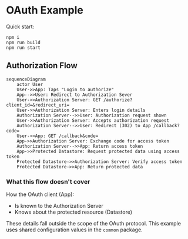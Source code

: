 # OAuth Example

Quick start:

```
npm i
npm run build
npm run start
```

## Authorization Flow

```mermaid
sequenceDiagram
    actor User
    User->>App: Taps "Login to authorize"
    App-->>User: Redirect to Authorization Sever
    User->>Authorization Server: GET /authorize?client_id=&redirect_uri=
    User->>Authorization Server: Enters login details
    Authorization Server-->>User: Authorization request shown
    User->>Authorization Server: Accepts authorization request
    Authorization Server-->>User: Redirect (302) to App /callback?code=
    User->>App: GET /callback&code=
    App->>Authorization Server: Exchange code for access token
    Authorization Server-->>App: Return access token
    App->>Protected Datastore: Request protected data using access token
    Protected Datastore->>Authorization Server: Verify access token
    Protected Datastore->>App: Return protected data
```

### What this flow doesn't cover

How the OAuth client (App):

- Is known to the Authorization Server
- Knows about the protected resource (Datastore)

These details fall outside the scope of the OAuth protocol. This example uses shared configuration values in the `common` package.
